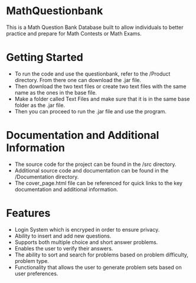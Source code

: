 # MathQuestionbank

This is a Math Question Bank Database built to allow individuals to better practice and prepare for Math Contests or Math Exams.


# Getting Started

- To run the code and use the questionbank, refer to the /Product directory. From there one can download the .jar file.
- Then download the two text files or create two text files with the same name as the ones in the base file.
- Make a folder called Text Files and make sure that it is in the same base folder as the .jar file.
- Then you can proceed to run the .jar file and use the program.

# Documentation and Additional Information
- The source code for the project can be found in the /src directory.
- Additional source code and documentation can be found in the /Documentation directory.
- The cover_page.html file can be referenced for quick links to the key documentation and additional information.

# Features

- Login System which is encryped in order to ensure privacy.
- Ability to insert and add new questions.
- Supports both multiple choice and short answer problems.
- Enables the user to verify their answers.
- The ability to sort and search for problems based on problem difficulty, problem type.
- Functionality that allows the user to generate problem sets based on user preferences.
